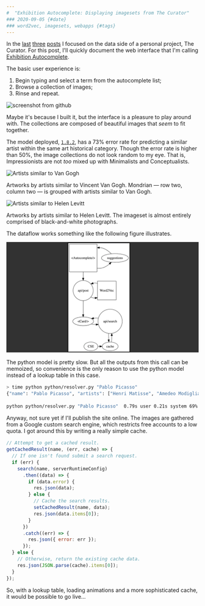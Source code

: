 ```yaml
---
#  "Exhibition Autocomplete: Displaying imagesets from The Curator"
### 2020-09-05 {#date}
### word2vec, imagesets, webapps {#tags}
---
```


In the [last](https://lancewakeling.net/blog/2020-07-04-the-curator/) [three](https://lancewakeling.net/blog/2020-07-16-the-curator-2/) [posts](https://lancewakeling.net/blog/2020-08-02-the-curator-3/) I focused on the data side of a personal project, The Curator. For this post, I'll quickly document the web interface that I'm calling [Exhibition Autocomplete](https://github.com/disposableraft/the-curator-webapp).

The basic user experience is: 

1. Begin typing and select a term from the autocomplete list;
2. Browse a collection of images;
3. Rinse and repeat.

![screenshot from github](https://raw.githubusercontent.com/disposableraft/the-curator-webapp/6d95c5c4f70a0bc272b1c7d17469d005c4157ef8/public/curator-v0.1.gif)

Maybe it's because I built it, but the interface is a pleasure to play around with. The collections are composed of beautiful images that *seem* to fit together. 

The model deployed, [`1.8.2`](https://github.com/disposableraft/the-curator#benchmarks), has a 73% error rate for predicting a similar artist within the same art historical category. Though the error rate is higher than 50%, the image collections do not look random to my eye. That is, Impressionists are not *too* mixed up with Minimalists and Conceptualists. 

![Artists similar to Van Gogh](../../images/exhib-auto-van-gogh.png)

<Caption>Artworks by artists similar to Vincent Van Gogh. Mondrian — row two, column two — is grouped with artists similar to Van Gogh.</Caption>

![Artists similar to Helen Levitt](../../images/exhib-auto-helen-levitt.png)

<Caption>Artworks by artists similar to Helen Levitt. The imageset is almost entirely comprised of black-and-white photographs.</Caption>

The dataflow works something like the following figure illustrates. 

![Data flow](../../images/exhib-auto-data-flow.png)

The python model is pretty slow. But all the outputs from this call can be memoized, so convenience is the only reason to use the python model instead of a lookup table in this case.

```bash
> time python python/resolver.py "Pablo Picasso"
{"name": "Pablo Picasso", "artists": ["Henri Matisse", "Amedeo Modigliani", "Alberto Giacometti", "Raoul Dufy", "Franti\u009aek Kupka", "Lovis Corinth", "Alexander Calder", "Henry Moore", "Odilon Redon", "Ernst Ludwig Kirchner", "Jules Pascin", "Auguste Rodin"]}

python python/resolver.py "Pablo Picasso"  0.79s user 0.21s system 69% cpu 1.461 total
```
Anyway, not sure yet if I'll publish the site online. The images are gathered from a Google custom search engine, which restricts free accounts to a low quota. I got around this by writing a really simple cache.

```javascript
// Attempt to get a cached result.
getCachedResult(name, (err, cache) => {
  // If one isn't found submit a search request.
  if (err) {
    search(name, serverRuntimeConfig)
      .then((data) => {
        if (data.error) {
          res.json(data);
        } else {
          // Cache the search results.
          setCachedResult(name, data);
          res.json(data.items[0]);
        }
      })
      .catch((err) => {
        res.json({ error: err });
      });
  } else {
    // Otherwise, return the existing cache data.
    res.json(JSON.parse(cache).items[0]);
  }
});
```

So, with a lookup table, loading animations and a more sophisticated cache, it would be possible to go live...
